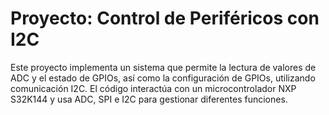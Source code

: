 # Proyecto: Control de Periféricos con I2C

Este proyecto implementa un sistema que permite la lectura de valores de ADC y el estado de GPIOs, así como la configuración de GPIOs, utilizando comunicación I2C. El código interactúa con un microcontrolador NXP S32K144 y usa ADC, SPI e I2C para gestionar diferentes funciones.